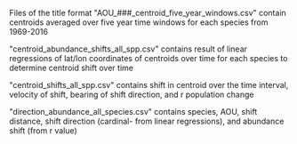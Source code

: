 Files of the title format "AOU_###_centroid_five_year_windows.csv" contain centroids averaged over five year time windows for each species from 1969-2016

"centroid_abundance_shifts_all_spp.csv" contains result of linear regressions of lat/lon coordinates of centroids over time for each species to determine centroid shift over time

"centroid_shifts_all_spp.csv" contains shift in centroid over the time interval, velocity of shift, bearing of shift direction, and r population change

"direction_abundance_all_species.csv" contains species, AOU, shift distance, shift direction (cardinal- from linear regressions), and abundance shift (from r value)
